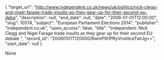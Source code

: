 {
  "target_url": "http://www.independent.co.uk/news/uk/politics/nick-clegg-and-nigel-farage-trade-insults-as-they-gear-up-for-their-second-eu-deba", 
  "description": null, 
  "end_date": null, 
  "date": "2006-01-01T12:00:00", 
  "slug": 10574, 
  "subject": "European Parliament Elections 2014", 
  "publisher": "independent.co.uk", 
  "open_access": false, 
  "title": "Independent:  Nick Clegg and Nigel Farage trade insults as they gear up for their second EU debate ", 
  "record_id": "20060101T120000/RwmP9I1PRyVnshtceTwtJg==", 
  "start_date": null
}

None